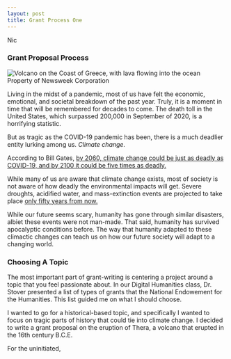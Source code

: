 ```yaml
---
layout: post
title: Grant Process One
---
```

Nic

### Grant Proposal Process

![Volcano on the Coast of Greece, with lava flowing into the ocean](https://nicpol16.github.io/Nic-Pol/images/lava.jpg)
Property of Newsweek Corporation

Living in the midst of a pandemic, most of us have felt the economic, emotional, and societal breakdown of the past year. Truly, it is a moment in time that will be remembered for decades to come. The death toll in the United States, which surpassed 200,000 in September of 2020, is a horrifying statistic. 

But as tragic as the COVID-19 pandemic has been, there is a much deadlier entity lurking among us. *Climate change.*

According to Bill Gates, [by 2060, climate change could be just as deadly as COVID-19, and by 2100 it could be five times as deadly.](https://www.gatesnotes.com/Energy/Climate-and-COVID-19)

While many of us are aware that climate change exists, most of society is not aware of how deadly the environmental impacts will get. Severe droughts, acidified water, and mass-extinction events are projected to take place [only fifty years from now.](https://www.globalcitizen.org/de/content/half-earths-species-extinct-2050/) 

While our future seems scary, humanity has gone through similar disasters, albiet these events were not man-made. That said, humanity has survived apocalyptic conditions before. The way that humanity adapted to these climactic changes can teach us on how our future society will adapt to a changing world. 

### Choosing A Topic

The most important part of grant-writing is centering a project around a topic that you feel passionate about. In our Digital Humanities class, Dr. Stover presented a list of types of grants that the National Endowement for the Humanities. This list guided me on what I should choose. 

I wanted to go for a historical-based topic, and specifically I wanted to focus on tragic parts of history that could tie into climate change. 
I decided to write a grant proposal on the eruption of Thera, a volcano that erupted in the 16th century B.C.E.

For the uninitiated, 
